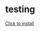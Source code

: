 # testing

[Click to install](https://github.com/proedge-tech/testing/blob/a37b81649013cc6d2f47b08d90553bc605936c20/test.html)
